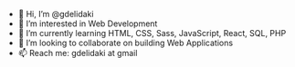 - 👋 Hi, I’m @gdelidaki
- 👀 I’m interested in Web Development
- 🌱 I’m currently learning HTML, CSS, Sass, JavaScript, React, SQL, PHP
- 💞️ I’m looking to collaborate on building Web Applications
- 📫 Reach me: gdelidaki at gmail

<!---
gdelidaki/gdelidaki is a ✨ special ✨ repository because its `README.md` (this file) appears on your GitHub profile.
You can click the Preview link to take a look at your changes.
--->
